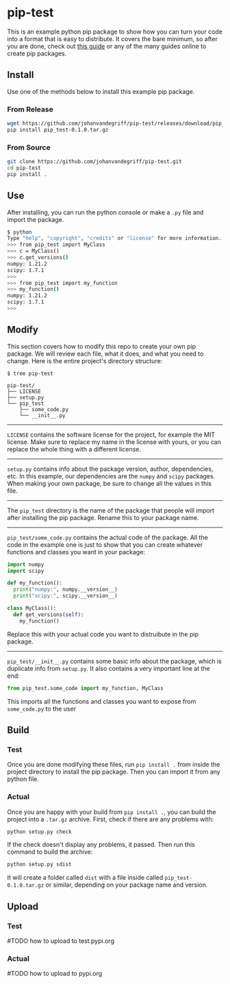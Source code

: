 # pip-test
This is an example python pip package to show how you can turn your code into a format that is easy to distribute. It covers the bare minimum, so after you are done, check out [this guide](https://betterscientificsoftware.github.io/python-for-hpc/tutorials/python-pypi-packaging/) or any of the many guides online to create pip packages.
## Install
Use one of the methods below to install this example pip package.
### From Release
```bash
wget https://github.com/johanvandegriff/pip-test/releases/download/pip_test-0.1.0.tar.gz
pip install pip_test-0.1.0.tar.gz
```
### From Source
```bash
git clone https://github.com/johanvandegriff/pip-test.git
cd pip-test
pip install .
```
## Use
After installing, you can run the python console or make a `.py` file and import the package.
```bash
$ python
Type "help", "copyright", "credits" or "license" for more information.
>>> from pip_test import MyClass
>>> c = MyClass()
>>> c.get_versions()
numpy: 1.21.2
scipy: 1.7.1
>>> 
>>> from pip_test import my_function
>>> my_function()
numpy: 1.21.2
scipy: 1.7.1
>>> 
```
## Modify
This section covers how to modify this repo to create your own pip package. We will review each file, what it does, and what you need to change. Here is the entire project's directory structure:
```
$ tree pip-test

pip-test/
├── LICENSE
├── setup.py
└── pip_test
    ├── some_code.py
    └── __init__.py
```

---

`LICENSE` contains the software license for the project, for example the MIT license. Make sure to replace my name in the license with yours, or you can replace the whole thing with a different license.
 
---

`setup.py` contains info about the package version, author, dependencies, etc. In this example, our dependencies are the `numpy` and `scipy` packages. When making your own package, be sure to change all the values in this file.

---

The `pip_test` directory is the name of the package that people will import after installing the pip package. Rename this to your package name.

---

`pip_test/some_code.py` contains the actual code of the package. All the code in the example one is just to show that you can create whatever functions and classes you want in your package:
```python
import numpy
import scipy

def my_function():
  print("numpy:", numpy.__version__)
  print("scipy:", scipy.__version__)

class MyClass():
  def get_versions(self):
    my_function()
```
Replace this with your actual code you want to distruibute in the pip package.

---

`pip_test/__init__.py` contains some basic info about the package, which is duplicate info from `setup.py`. It also contains a very important line at the end:
```python
from pip_test.some_code import my_function, MyClass
```
This imports all the functions and classes you want to expose from `some_code.py` to the user
## Build
### Test
Once you are done modifying these files, run `pip install .` from inside the project directory to install the pip package. Then you can import it from any python file.
### Actual
Once you are happy with your build from `pip install .`, you can build the project into a `.tar.gz` archive. First, check if there are any problems with:
```bash
python setup.py check
```

If the check doesn't display any problems, it passed. Then run this command to build the archive:
```bash
python setup.py sdist
```

It will create a folder called `dist` with a file inside called `pip_test-0.1.0.tar.gz` or similar, depending on your package name and version.
## Upload
### Test
#TODO how to upload to test.pypi.org
### Actual
#TODO how to upload to pypi.org
